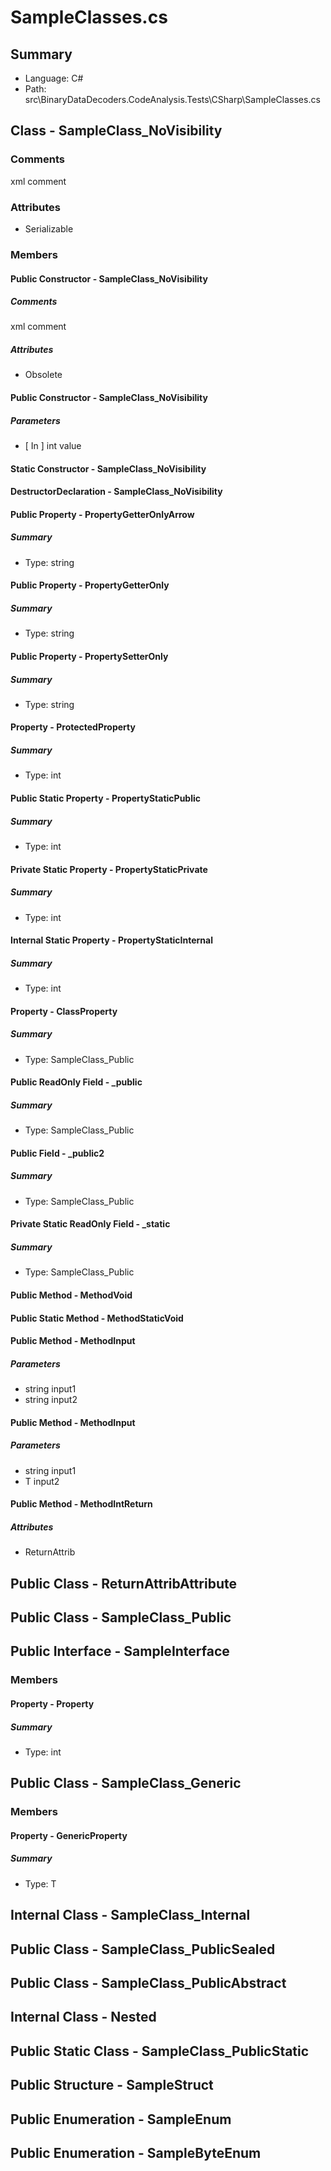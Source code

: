 ﻿# SampleClasses.cs

## Summary

* Language: C#
* Path: src\BinaryDataDecoders.CodeAnalysis.Tests\CSharp\SampleClasses.cs

## Class - SampleClass_NoVisibility

### Comments

 <summary>
 xml comment
 </summary>

### Attributes

 - Serializable

### Members

#### Public Constructor - SampleClass_NoVisibility

##### Comments

 <summary>
 xml comment
 </summary>

##### Attributes

 - Obsolete


#### Public Constructor - SampleClass_NoVisibility

#####  Parameters

 - [ In ] int value 

#### Static Constructor - SampleClass_NoVisibility


#### DestructorDeclaration - SampleClass_NoVisibility


#### Public Property - PropertyGetterOnlyArrow

##### Summary

 * Type: string 

#### Public Property - PropertyGetterOnly

##### Summary

 * Type: string 

#### Public Property - PropertySetterOnly

##### Summary

 * Type: string 

#### Property - ProtectedProperty

##### Summary

 * Type: int 

#### Public Static Property - PropertyStaticPublic

##### Summary

 * Type: int 

#### Private Static Property - PropertyStaticPrivate

##### Summary

 * Type: int 

#### Internal Static Property - PropertyStaticInternal

##### Summary

 * Type: int 

#### Property - ClassProperty

##### Summary

 * Type: SampleClass_Public 

#### Public ReadOnly Field - _public

##### Summary

 * Type: SampleClass_Public 

#### Public Field - _public2

##### Summary

 * Type: SampleClass_Public 

#### Private Static ReadOnly Field - _static

##### Summary

 * Type: SampleClass_Public 

#### Public Method - MethodVoid


#### Public Static Method - MethodStaticVoid


#### Public Method - MethodInput

#####  Parameters

 - string input1 
 - string input2 

#### Public Method - MethodInput

#####  Parameters

 - string input1 
 - T input2 

#### Public Method - MethodIntReturn

##### Attributes

 - ReturnAttrib


## Public Class - ReturnAttribAttribute

## Public Class - SampleClass_Public

## Public Interface - SampleInterface

### Members

#### Property - Property

##### Summary

 * Type: int 

## Public Class - SampleClass_Generic

### Members

#### Property - GenericProperty

##### Summary

 * Type: T 

## Internal Class - SampleClass_Internal

## Public Class - SampleClass_PublicSealed

## Public Class - SampleClass_PublicAbstract

## Internal Class - Nested

## Public Static Class - SampleClass_PublicStatic

## Public Structure - SampleStruct

## Public Enumeration - SampleEnum

## Public Enumeration - SampleByteEnum

